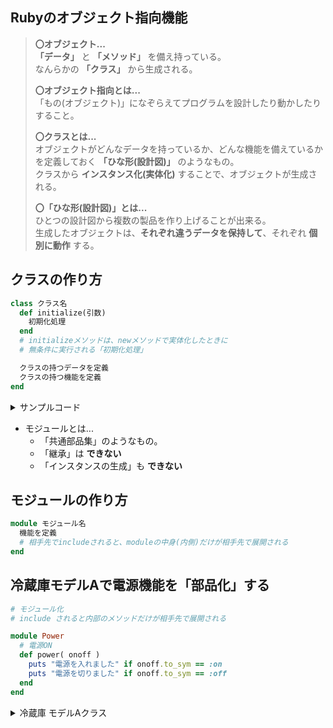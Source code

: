 ## Rubyのオブジェクト指向機能

>**〇オブジェクト...**  
  **「データ」** と **「メソッド」** を備え持っている。  
  なんらかの **「クラス」** から生成される。  
>
>**〇オブジェクト指向とは...**  
  「もの(オブジェクト)」になぞらえてプログラムを設計したり動かしたりすること。  
>
>**〇クラスとは...**  
  オブジェクトがどんなデータを持っているか、どんな機能を備えているかを定義しておく **「ひな形(設計図)」** のようなもの。  
  クラスから **インスタンス化(実体化)** することで、オブジェクトが生成される。
>
>**〇「ひな形(設計図)」とは...**  
  ひとつの設計図から複数の製品を作り上げることが出来る。  
  生成したオブジェクトは、**それぞれ違うデータを保持して**、それぞれ **個別に動作** する。

クラスの作り方
----------
``` ruby
class クラス名
  def initialize(引数)
    初期化処理
  end
  # initializeメソッドは、newメソッドで実体化したときに
  # 無条件に実行される「初期化処理」

  クラスの持つデータを定義
  クラスの持つ機能を定義
end
```

<details><summary>サンプルコード</summary>

冷蔵庫 モデルAクラス
-----------
``` ruby:reizouko.rb
class ReizoukoA
  # 設定温度を受け取ってインスタンス変数に保持する
  def initialize( num )
    @set_temperature = num.to_i  # 目標の設定温度
    @temperature = 25            # 現在の温度
    @foodstuff = []              # 食材
    power(:on)                   # 電源
    puts "設定温度を #{@set_temperature} に設定しました"
    puts "現在の温度は #{@temperature} です"
    puts "#{@foodstuff.size} 個の食材があります"
  end

  # 冷やす機能:1回の実行で-1℃冷える
  def cool_down
    @temperature -= 1 if @set_temperature < @temperature
    puts "内部で冷やして #{@temperature} になりました"
  end

  # ドアが開く機能
  # 内部温度が上昇する。食材を一覧表示する
  def open_door
    @temperature += 3   # 一回開けるごとに３℃上昇すると仮定する
    puts "内部温度が上昇して #{@temperature} になりました"
    puts "#{@foodstuff.size} 個の食材があります"
    @foodstuff.each do |v|
      puts v
    end
  end

  # 冷蔵庫に食材を入れる(追加する)
  def put_in( str )
    @foodstuff << str
  end

  # 電源ON
  def power( onoff )
    puts "電源を入れました" if onoff.to_sym == :on
    puts "電源を切りました" if onoff.to_sym == :off
  end
end
```  

実行制御
----------
``` ruby
if __FILE__ == $0 then
  modelA = ReizoukoA.new(15)
  modelA.cool_down
  modelA.puts_in("apple")
  modelA.open_door
  modelA.power(:off)
end
```  

実行結果
----------
```
電源を入れました
設定温度を 15 に設定しました
現在の温度は 25 です
0 個の食材があります
内部で冷やして 24 になりました
内部温度が上昇して 27 になりました
1 個の食材があります
apple
電源を切りました
```
</details>

- モジュールとは...
  - 「共通部品集」のようなもの。
  - 「継承」は **できない** 
  - 「インスタンスの生成」も **できない** 

モジュールの作り方
----------
``` ruby
module モジュール名
  機能を定義
  # 相手先でincludeされると、moduleの中身(内側)だけが相手先で展開される
end
```

冷蔵庫モデルAで電源機能を「部品化」する
----------
``` ruby:power.rb
# モジュール化
# include されると内部のメソッドだけが相手先で展開される

module Power
  # 電源ON
  def power( onoff )
    puts "電源を入れました" if onoff.to_sym == :on
    puts "電源を切りました" if onoff.to_sym == :off
  end
end
```

<details><summary>冷蔵庫 モデルAクラス</summary>

``` ruby:reizouko.rb
# 変更した箇所
+ requier "./power.rb"

class ReizoukoA
  # 設定温度を受け取ってインスタンス変数に保持する
  def initialize( num )
    @set_temperature = num.to_i  # 目標の設定温度
    @temperature = 25            # 現在の温度
    @foodstuff = []              # 食材
    power(:on)                   # 電源
    puts "設定温度を #{@set_temperature} に設定しました"
    puts "現在の温度は #{@temperature} です"
    puts "#{@foodstuff.size} 個の食材があります"
  end

  # 冷やす機能:1回の実行で-1℃冷える
  def cool_down
    @temperature -= 1 if @set_temperature < @temperature
    puts "内部で冷やして #{@temperature} になりました"
  end

  # ドアが開く機能
  # 内部温度が上昇する。食材を一覧表示する
  def open_door
    @temperature += 3   # 一回開けるごとに３℃上昇すると仮定する
    puts "内部温度が上昇して #{@temperature} になりました"
    puts "#{@foodstuff.size} 個の食材があります"
    @foodstuff.each do |v|
      puts v
    end
  end

  # 冷蔵庫に食材を入れる(追加する)
  def put_in( str )
    @foodstuff << str
  end

  # 変更した箇所
- def power( onoff )
    puts "電源を入れました" if onoff.to_sym == :on
    puts "電源を切りました" if onoff.to_sym == :off
  end
+ include Power

end
```  

実行制御
----------
``` ruby
if __FILE__ == $0 then
  modelA = ReizoukoA.new(15)
  modelA.cool_down
  modelA.puts_in("apple")
  modelA.open_door
  modelA.power(:off)
end
```  
</details>
